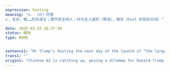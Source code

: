 ```yaml
---
expression: hosting
meaning: "n. （计）托管
v. 主办，做……的东道主；做节目主持人；作为主人组织（聚会），做东（host 的现在分词）"

date: 2025-01-25 10:37:30
status: 眼熟
type: WORD


sentence1: "Mr Trump’s hosting the next day of the launch of “the largest ai infrastructure project in history” shows he grasps the potential."
trans1: ""
origin1: "Chinese AI is catching up, posing a dilemma for Donald Trump.md"
---
```

